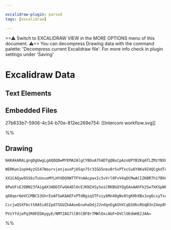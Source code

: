 ```yaml
---

excalidraw-plugin: parsed
tags: [excalidraw]

---
```

==⚠  Switch to EXCALIDRAW VIEW in the MORE OPTIONS menu of this document. ⚠== You can decompress Drawing data with the command palette: 'Decompress current Excalidraw file'. For more info check in plugin settings under 'Saving'

# Excalidraw Data

## Text Elements
## Embedded Files
27b833b7-5906-4c34-b70e-812ec269e754: [[Intercom workflow.svg]]

%%
## Drawing
```compressed-json
N4KAkARALgngDgUwgLgAQQQDwMYEMA2AlgCYBOuA7hADTgQBuCpAzoQPYB2KqATLZMzYBXUtiRoIACyhQ4zZAHoFAc0JRJQgEYA6bGwC2CgF7N6hbEcK4OCtptbErHALRY8RMpWdx8Q1TdIEfARcZgRmBShcZQUebQBGAFZtHho6IIR9BA4oZm4AbXAwUDBSiBJuCAAzRKrcAGZsHgAOZwB2BHiATmcAFgRE+udm3FweZyS2gDYx3AAGRJniNNLI

WERKwn1opH4yzG547WaurvjenjauxPj65qn75r3IGG5neu0r5vPTxcSu6Y8Ka9Z4QCgkdTcNpzGGgyQIQjKaTcXowuag6zKYLcdFFARQUhsADWCAAwmx8GxSJUAMRotErMqaXDYInKQlCDjEcmU6kSAnWZhwXCBHKMyBVQj4fAAZVg2Ikgg84ogzAJxIQAHUIZJDqC1YSSXKYAr0EqKqCOUiOOE8mhcasIGxhdg1K80PFYXiIOzhHAAJLEO2ofIA

XX1CAQyw9SS6zTuUxuoMYLHYXDQ9WTTFYnAAcpwxIc5vVrl0FvV4qDCMwACIZKBR7h1fBhUGaYRcgCiwSyOWDYdBQjgxFwDejqHibUSzR4PDmzRO9Tame9RA4RO4HCE0tBlNZjbQzdb3rVo6EwfKxGxoMlwUDlUumnj9U0bWc/zmUz62HqvWcr7mBBhniHgECaKYugQKdehVZh3HEEM8TASskPiPFw29DkuRtZhgy3HdvUILksEqeYVSqcgsnvNB

8PwUFsEJOBN23fAigAX3ADDIFwOA4DlUcEJKNZ4SySoiCRKBGQYQgEAoAAhFk2Sw7kKSpWkqg0zSpOwERRSgf0G30OVDTJVS+XQGl4k6aztN07J9MMhTWV9TkVN5SoBQ4IURXs2zSD0gzMgAMSlWV5QQ1UKQtIoIB0/z7MCoz1RJbViEhNA+BiuKAsM4yNWNU1IuVPZYrsnJEoAJWEa1bT1LKyoczIAHkXTdIsHUgbKEsMoLOCgILcH0KV3VQRIS

q68qer6mVCCMBC53GhrEoAFSwKAAEFxPTdBgiqSTFviybMn40gNv8tgKHhXBx1og6csyTsuXW87LpCccIBFQkqDu7rMmer7lvgCLlL8+79CCyiECq01bpiuDCWlAANN4WgBBJejaXpehOeJml6RYSvhil8AATW4HhEjmT5PRAvGuhLf5gRKow2AMbghMgegCCEBCqamdifqO/QqtcnCLxBkr2RIGa5vJjqfVIaWGyYtAxpiqXiAAWTYYgEEe3BNG

CccjwQSXFbctS0A5iA5Ipd7SGUZkAAoeEnaheDdj22ndqnEgAShVCqEGUbcRUqB3nZ4ep0V4aP3ajmPfYDgX6sOqA8pJFqoDTPCWJKijBqh7JdcVjhlHZ71sgNo3uAJHn6KIFXUDr03vQ4Qva9IevvWEKA1wQlvQW2UgSVIXMO7QQfvWH0f9cNg9m67hAU7KOwACswNyGV27gbXdbnmvDwIY8yhZbPGGW1n8Arx11gisJgmwbPOBVHS1QMQGNhov

PVzYfdjePq3R0FEDAygyE/NMTZAG7lCBtCBF8r7MWlOxcAbF+DVClOEdmHE2JAA=
```
%%